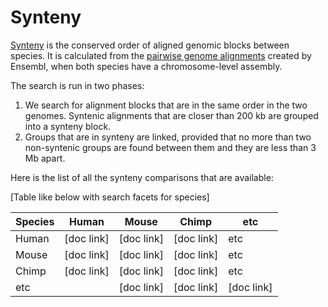 # Synteny

[Synteny](https://en.wikipedia.org/wiki/Synteny) is the conserved order of aligned genomic blocks between species. It is calculated from the [pairwise genome alignments](pairwise_genome_alignments.md) created by Ensembl, when both species have a chromosome-level assembly.

The search is run in two phases:
1. We search for alignment blocks that are in the same order in the two genomes. Syntenic alignments that are closer than 200 kb are grouped into a synteny block.
2. Groups that are in synteny are linked, provided that no more than two non-syntenic groups are found between them and they are less than 3 Mb apart.

Here is the list of all the synteny comparisons that are available:

[Table like below with search facets for species]

Species | Human | Mouse | Chimp | etc
--- | --- | --- | --- | ---
Human | [doc link] | [doc link] | [doc link] | etc
Mouse | [doc link] | [doc link] | [doc link] | etc
Chimp | [doc link] | [doc link] | [doc link] | etc
etc | | [doc link] | [doc link] | [doc link] | etc
